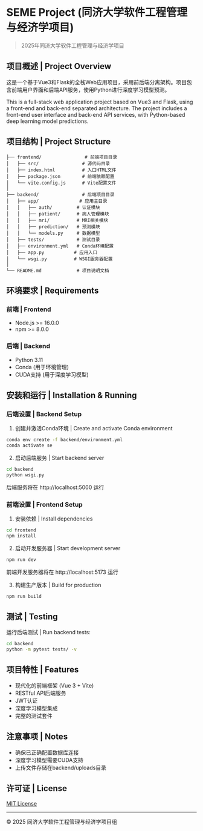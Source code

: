 # SEME Project (同济大学软件工程管理与经济学项目)

> 2025年同济大学软件工程管理与经济学项目

## 项目概述 | Project Overview

这是一个基于Vue3和Flask的全栈Web应用项目，采用前后端分离架构。项目包含前端用户界面和后端API服务，使用Python进行深度学习模型预测。

This is a full-stack web application project based on Vue3 and Flask, using a front-end and back-end separated architecture. The project includes a front-end user interface and back-end API services, with Python-based deep learning model predictions.

## 项目结构 | Project Structure

```
├── frontend/                # 前端项目目录
│   ├── src/                # 源代码目录
│   ├── index.html          # 入口HTML文件
│   ├── package.json        # 前端依赖配置
│   └── vite.config.js      # Vite配置文件
│
├── backend/                # 后端项目目录
│   ├── app/               # 应用主目录
│   │   ├── auth/         # 认证模块
│   │   ├── patient/      # 病人管理模块
│   │   ├── mri/          # MRI相关模块
│   │   ├── prediction/   # 预测模块
│   │   └── models.py     # 数据模型
│   ├── tests/            # 测试目录
│   ├── environment.yml   # Conda环境配置
│   ├── app.py           # 应用入口
│   └── wsgi.py          # WSGI服务器配置
│
└── README.md             # 项目说明文档
```

## 环境要求 | Requirements

### 前端 | Frontend
- Node.js >= 16.0.0
- npm >= 8.0.0

### 后端 | Backend
- Python 3.11
- Conda (用于环境管理)
- CUDA支持 (用于深度学习模型)

## 安装和运行 | Installation & Running

### 后端设置 | Backend Setup

1. 创建并激活Conda环境 | Create and activate Conda environment
```bash
conda env create -f backend/environment.yml
conda activate se
```

2. 启动后端服务 | Start backend server
```bash
cd backend
python wsgi.py
```
后端服务将在 http://localhost:5000 运行

### 前端设置 | Frontend Setup

1. 安装依赖 | Install dependencies
```bash
cd frontend
npm install
```

2. 启动开发服务器 | Start development server
```bash
npm run dev
```
前端开发服务器将在 http://localhost:5173 运行

3. 构建生产版本 | Build for production
```bash
npm run build
```

## 测试 | Testing

运行后端测试 | Run backend tests:
```bash
cd backend
python -m pytest tests/ -v
```

## 项目特性 | Features

- 现代化的前端框架 (Vue 3 + Vite)
- RESTful API后端服务
- JWT认证
- 深度学习模型集成
- 完整的测试套件

## 注意事项 | Notes

- 确保已正确配置数据库连接
- 深度学习模型需要CUDA支持
- 上传文件存储在backend/uploads目录

## 许可证 | License

[MIT License](LICENSE)

---
© 2025 同济大学软件工程管理与经济学项目组
